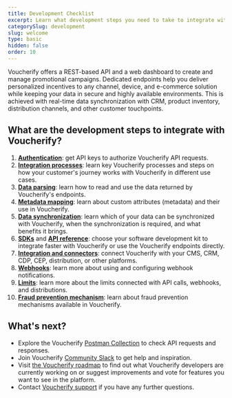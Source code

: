 ```yaml
---
title: Development Checklist
excerpt: Learn what development steps you need to take to integrate with Voucherify
categorySlug: development
slug: welcome
type: basic
hidden: false
order: 10
---
```


Voucherify offers a REST-based API and a web dashboard to create and manage promotional campaigns. Dedicated endpoints help you deliver personalized incentives to any channel, device, and e-commerce solution while keeping your data in secure and highly available environments. This is achieved with real-time data synchronization with CRM, product inventory, distribution channels, and other customer touchpoints.

## What are the development steps to integrate with Voucherify?

1. **[Authentication](doc:authentication)**: get API keys to authorize Voucherify API requests.
2. **[Integration processes](doc:integration-processes)**: learn key Voucherify processes and steps on how your customer's journey works with Voucherify in different use cases.
3. **[Data parsing](doc:data-parsing)**: learn how to read and use the data returned by Voucherify's endpoints.
4. **[Metadata mapping](doc:metadata-mapping)**: learn about custom attributes (metadata) and their use in Voucherify.
5. **[Data synchronization](doc:data-synchronization)**: learn which of your data can be synchronized with Voucherify, when the synchronization is required, and what benefits it brings.
6. **[SDKs](doc:sdks)** and **[API reference](ref:introduction-1)**: choose your software development kit to integrate faster with Voucherify or use the Voucherify endpoints directly.
7. **[Integration and connectors](doc:integration-connectors)**: connect Voucherify with your CMS, CRM, CDP, CEP, distribution, or other platforms.
8. **[Webhooks](doc:webhooks)**: learn more about using and configuring webhook notifications.
9. **[Limits](doc:limits)**: learn more about the limits connected with API calls, webhooks, and distributions.
10. **[Fraud prevention mechanism](https://support.voucherify.io/article/516-fraud-prevention)**: learn about fraud prevention mechanisms available in Voucherify.

## What's next?

- Explore the Voucherify [Postman Collection](https://www.postman.com/voucherify/workspace/voucherify-s-public-workspace/collection/31663208-927de30f-b9ba-4723-a7ad-9984d835d939) to check API requests and responses.
- Join Voucherify [Community Slack](https://community.voucherify.io/) to get help and inspiration.
- Visit [the Voucherify roadmap](https://roadmap.voucherify.io/) to find out what Voucherify developers are currently working on or suggest improvements and vote for features you want to see in the platform.
- Contact [Voucherify support](https://www.voucherify.io/contact-support) if you have any further questions.